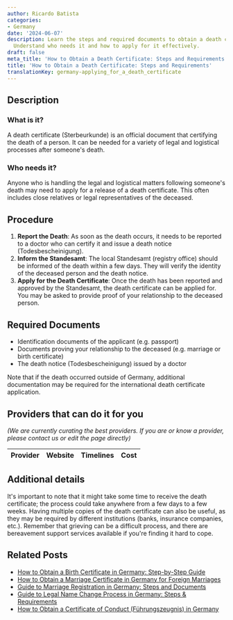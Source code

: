 ```yaml
---
author: Ricardo Batista
categories:
- Germany
date: '2024-06-07'
description: Learn the steps and required documents to obtain a death certificate.
  Understand who needs it and how to apply for it effectively.
draft: false
meta_title: 'How to Obtain a Death Certificate: Steps and Requirements'
title: 'How to Obtain a Death Certificate: Steps and Requirements'
translationKey: germany-applying_for_a_death_certificate
---
```


## Description
### What is it?
A death certificate (Sterbeurkunde) is an official document that certifying the death of a person. It can be needed for a variety of legal and logistical processes after someone's death.

### Who needs it?
Anyone who is handling the legal and logistical matters following someone's death may need to apply for a release of a death certificate. This often includes close relatives or legal representatives of the deceased. 

## Procedure
1. **Report the Death**: As soon as the death occurs, it needs to be reported to a doctor who can certify it and issue a death notice (Todesbescheinigung).
2. **Inform the Standesamt**: The local Standesamt (registry office) should be informed of the death within a few days. They will verify the identity of the deceased person and the death notice.
3. **Apply for the Death Certificate**: Once the death has been reported and approved by the Standesamt, the death certificate can be applied for. You may be asked to provide proof of your relationship to the deceased person.

## Required Documents
- Identification documents of the applicant (e.g. passport)
- Documents proving your relationship to the deceased (e.g. marriage or birth certificate)
- The death notice (Todesbescheinigung) issued by a doctor

Note that if the death occurred outside of Germany, additional documentation may be required for the international death certificate application.

## Providers that can do it for you

_(We are currently curating the best providers. If you are or know a provider, please contact us or edit the page directly)_

| Provider        |     Website     |     Timelines    |       Cost      |
| :-------------: | :-------------: |  :-------------: | :-------------: |

## Additional details
It's important to note that it might take some time to receive the death certificate; the process could take anywhere from a few days to a few weeks. Having multiple copies of the death certificate can also be useful, as they may be required by different institutions (banks, insurance companies, etc.).
Remember that grieving can be a difficult process, and there are bereavement support services available if you're finding it hard to cope.


## Related Posts

- [How to Obtain a Birth Certificate in Germany: Step-by-Step Guide](https://tramitit.com/guides/germany/applying_for_a_birth_certificate/)
- [How to Obtain a Marriage Certificate in Germany for Foreign Marriages](https://tramitit.com/guides/germany/applying_for_a_marriage_certificate/)
- [Guide to Marriage Registration in Germany: Steps and Documents](https://tramitit.com/guides/germany/marriage_registration/)
- [Guide to Legal Name Change Process in Germany: Steps & Requirements](https://tramitit.com/guides/germany/declaration_of_name_change/)
- [How to Obtain a Certificate of Conduct (Führungszeugnis) in Germany](https://tramitit.com/guides/germany/applying_for_a_certificate_of_conduct_online/)